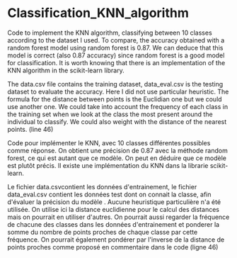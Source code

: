 # Classification_KNN_algorithm
Code to implement the KNN algorithm, classifying between 10 classes according to the dataset I used. To compare,
the accuracy obtained with a random forest model using random forest is 0.87. We can deduce that
this model is correct (also 0.87 accuracy) since random forest is a good model for classification. It is worth knowing that there is 
an implementation of the KNN algorithm in the scikit-learn library.


The data.csv file contains the training dataset, data_eval.csv is the testing dataset to evaluate the accuracy.
Here I did not use particular heuristic. The formula for the distance between points is the Euclidian one but
we could use another one.
We could take into account the frequency of each class in the training set when we look at the class the most 
present around the individual to classify. 
We could also weight with the distance of the nearest points. (line 46)


Code pour implémenter le KNN, avec 10 classes différentes possibles comme réponse. On obtient une précision
de 0.87 avec la méthode random forest, ce qui est autant que ce modèle. On peut en déduire que
ce modèle est plutôt précis. Il existe une implémentation du KNN dans la librarie scikit-learn.

Le fichier data.csvcontient les données d'entrainement, le fichier data_eval.csv contient les données test 
dont on connait la classe, afin d'évaluer la précision du modèle .
Aucune heuristique particulière n'a été utilisée. On utilise ici la distance euclidienne pour le calcul 
des distances mais on pourrait en utiliser d'autres.
On pourrait aussi regarder la fréquence de chacune des classes dans les données d'entrainement et ponderer 
la somme du nombre de points proches de chaque classe par cette fréquence.
On pourrait également pondérer par l'inverse de la distance de points proches comme proposé en commentaire
dans le code (ligne 46)

